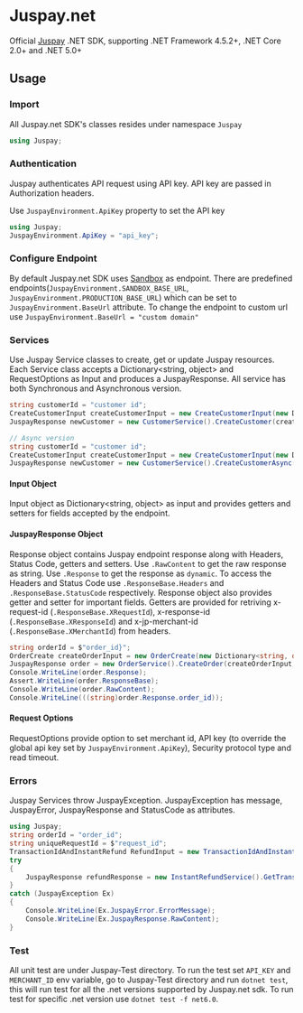 # Juspay.net
Official [Juspay](https://developer.juspay.in/) .NET SDK, supporting .NET Framework 4.5.2+, .NET Core 2.0+ and .NET 5.0+

## Usage

### Import
All Juspay.net SDK's classes resides under namespace `Juspay`
```C#
using Juspay;
```
### Authentication
Juspay authenticates API request using API key. API key are passed in Authorization headers.

Use `JuspayEnvironment.ApiKey` property to set the API key

```C#
using Juspay;
JuspayEnvironment.ApiKey = "api_key";
```
### Configure Endpoint
By default Juspay.net SDK uses [Sandbox](https://sandbox.juspay.in) as endpoint. There are predefined endpoints(```JuspayEnvironment.SANDBOX_BASE_URL```, ```JuspayEnvironment.PRODUCTION_BASE_URL```) which can be set to ```JuspayEnvironment.BaseUrl``` attribute. To change the endpoint to custom url use ```JuspayEnvironment.BaseUrl = "custom domain"``` 
### Services
Use Juspay Service classes to create, get or update Juspay resources. Each Service class accepts a Dictionary<string, object> and RequestOptions as Input and produces a JuspayResponse. All service has both Synchronous and Asynchronous version.

```C#
string customerId = "customer id";
CreateCustomerInput createCustomerInput = new CreateCustomerInput(new Dictionary<string, object>{ {"object_reference_id", $"{customerId}"}, {"mobile_number", "1234567890"}, {"email_address", "customer@juspay.com"}, {"mobile_country_code", "91"} });
JuspayResponse newCustomer = new CustomerService().CreateCustomer(createCustomerInput, new RequestOptions("merchant_id", null, null, null));
```
```C#
// Async version
string customerId = "customer id";
CreateCustomerInput createCustomerInput = new CreateCustomerInput(new Dictionary<string, object>{ {"object_reference_id", $"{customerId}"}, {"mobile_number", "1234567890"}, {"email_address", "customer@juspay.com"}, {"mobile_country_code", "91"} });
JuspayResponse newCustomer = new CustomerService().CreateCustomerAsync(createCustomerInput, new RequestOptions("merchant_id", null, null, null)).ConfigureAwait(false).GetAwaiter().GetResult();
```

#### Input Object
Input object as Dictionary<string, object> as input and provides getters and setters for fields accepted by the endpoint.

#### JuspayResponse Object
Response object contains Juspay endpoint response along with Headers, Status Code, getters and setters. Use ```.RawContent``` to get the raw response as string. Use ```.Response``` to get the response as ```dynamic```. To access the Headers and Status Code use ```.ResponseBase.Headers``` and ```.ResponseBase.StatusCode``` respectively. Response object also provides getter and setter for important fields. Getters are provided for retriving x-request-id (```.ResponseBase.XRequestId```), x-response-id (```.ResponseBase.XResponseId```) and x-jp-merchant-id (```.ResponseBase.XMerchantId```) from headers.
```C#
string orderId = $"order_id}";
OrderCreate createOrderInput = new OrderCreate(new Dictionary<string, object> { {"order_id", $"{orderId}"},  {"amount", 10 } } );
JuspayResponse order = new OrderService().CreateOrder(createOrderInput, new RequestOptions("azhar_test", null, null, null));
Console.WriteLine(order.Response);
Assert.WriteLine(order.ResponseBase);
Console.WriteLine(order.RawContent);
Console.WriteLine(((string)order.Response.order_id));
```

#### Request Options
RequestOptions provide option to set merchant id, API key (to override the global api key set by ```JuspayEnvironment.ApiKey```), Security protocol type and read timeout.

### Errors
Juspay Services throw JuspayException. JuspayException has message, JuspayError, JuspayResponse and StatusCode as attributes.
```C#
using Juspay;
string orderId = "order_id";
string uniqueRequestId = $"request_id";
TransactionIdAndInstantRefund RefundInput = new TransactionIdAndInstantRefund(new Dictionary<string, object> { { "order_id", orderId }, {"amount", 10 }, {"unique_request_id", uniqueRequestId }, { "order_type", "Juspay" }, {"refund_type", "STANDARD"} });
try
{
    JuspayResponse refundResponse = new InstantRefundService().GetTransactionIdAndInstantRefund(RefundInput, null);
}
catch (JuspayException Ex)
{
    Console.WriteLine(Ex.JuspayError.ErrorMessage);
    Console.WriteLine(Ex.JuspayResponse.RawContent);
}
``` 
### Test
All unit test are under Juspay-Test directory. To run the test set    ```API_KEY``` and ```MERCHANT_ID``` env variable, go to Juspay-Test directory and run ```dotnet test```, this will run test for all the .net versions supported by Juspay.net sdk. To run test for specific .net version use ```dotnet test -f net6.0```. 







